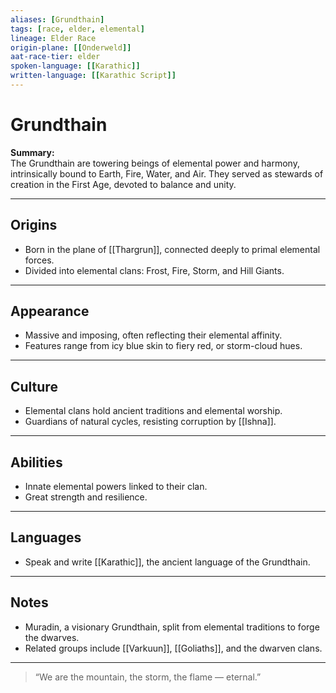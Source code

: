 ```yaml
---
aliases: [Grundthain]
tags: [race, elder, elemental]
lineage: Elder Race
origin-plane: [[Onderweld]]
aat-race-tier: elder
spoken-language: [[Karathic]]
written-language: [[Karathic Script]]
---
```


# Grundthain

**Summary:**  
The Grundthain are towering beings of elemental power and harmony, intrinsically bound to Earth, Fire, Water, and Air. They served as stewards of creation in the First Age, devoted to balance and unity.

---

## Origins

- Born in the plane of [[Thargrun]], connected deeply to primal elemental forces.  
- Divided into elemental clans: Frost, Fire, Storm, and Hill Giants.

---

## Appearance

- Massive and imposing, often reflecting their elemental affinity.  
- Features range from icy blue skin to fiery red, or storm-cloud hues.

---

## Culture

- Elemental clans hold ancient traditions and elemental worship.  
- Guardians of natural cycles, resisting corruption by [[Ishna]].

---

## Abilities

- Innate elemental powers linked to their clan.  
- Great strength and resilience.

---

## Languages

- Speak and write [[Karathic]], the ancient language of the Grundthain.

---

## Notes

- Muradin, a visionary Grundthain, split from elemental traditions to forge the dwarves.  
- Related groups include [[Varkuun]], [[Goliaths]], and the dwarven clans.

---

> “We are the mountain, the storm, the flame — eternal.”
